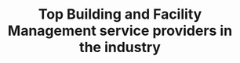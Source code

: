 ---
############################ Banner ##################################
custom_title_enabled: true
custom_title_value: "Top Building and Facility Management service providers in the industry"
layout : "fms"
title: "Top Building and Facility Management service providers in the industry"
description: "As front runners in the FMS and BMS industry, we are proud to offer our customers a wide range of services to automate their buildings easily along with all the facilities needed."
keywords : [Bms & Fms,BMS installation companies,Building Management System,Facility Management System,
Building management software ,facility management services software,Best Building Management System Companies ,Facilities management software companies,Top facility management software]
       ############################ OG tags #################################
locale: "en_US"
type: "website"
ogtitle: "Top Building and Facility Management service providers in the industry" 
ogdescription: "As front runners in the FMS and BMS industry, we are proud to offer our customers a wide range of services to automate their buildings easily along with all the facilities needed."   
link: "https://www.spritle.com/bms-fms/"
site_name: "Spritle Software"
Ogimage: "https://www.spritle.com/images/bmsimages/modern-creative.webp.pagespeed.ic._Eo2HDj5Em.webp" 
alt: "Top Building and Facility Management service providers in the industry" 

########################### Twitter #################################
twitter_card: "summary_large_image"
twitter_title: "Top Building and Facility Management service providers in the industry"  
twitter_description: "As front runners in the FMS and BMS industry, we are proud to offer our customers a wide range of services to automate their buildings easily along with all the facilities needed."
twitter_site: "@spritlesoftware"
twitter_creater: "@spritlesoftware"
twitter_image: "https://www.spritle.com/images/bmsimages/modern-creative.webp.pagespeed.ic._Eo2HDj5Em.webp" 
Islanding: true
custom_footer: "The rest of the world isn’t going to wait for you to keep up with the **ever-evolving future** so what’s stopping you?"
custom_button: true
formlink : "bms-fms"
labels : "hi"
banner:
  enable : true
  title : "Top Building and Facility Management service providers in the industry"
  banner_heading:
  - "Leaders in **FMS & BMS** space for a decade"
  contents : "Our building automation system can make any building more comfortable, efficient, and joyful. With our system in place, you can be confident your building is ready for the future."
  image: "images/bmsimages/Smart-home-bro.webp"
  alt : "Top Building and Facility Management service providers in the industry"

  button:
    enable: true
    button_label: "Talk to our Experts!"
collect_info:
  title: "Have a project in mind?"
  button_name: "Submit"
  link: "thankyouenquiry"
  details_textarea_title: "Have Somthing to say to us?*"
  form_name: "Project requirment"
  pagename: "FMS & BMS"

verticals:
  title : "Why choose us?"
  description : "Take a look at one of the best Building Management System Company"
  layout : "services"
  draft : false
  services:
  - name : "Adaptable"
    color : "#F3FCFD"
    contents : "Our solutions are adaptable to meet the needs of any building, from complex to light solutions."


  - name : "Tech Savvy"
    color : "#FFFCF4"
    contents : "We use sensors, AI, and IOT to automate predictive maintenance systems, making it easier to identify and solve problems."

  - name : "Well-Being"
    color : "#FFF4F4"
    contents : "We prioritize well-being in everything we do, from automating maintenance to smart controls."


############################## about us ################################
about_us:
  enable : true
  title : "Why **BMS & FMS?** " 
  image : "images/bmsimages/Smart-home-rafiki.webp"
  alt: "BMS & FMS together makes smart"
  contents : ""
  bulletpoints:
    - "We have come to a new age in building construction making attainable services more than the occupants need."
    - "BMS & FMS work together to help make smarter choices and shrewd decisions while enhancing safety, productivity and comfort for occupants." 
    - "Reduces energy consumption from 5% to 35% also ensuring cost minimization evidently."
    - "Sensors can be used to detect underused or overused space in the building, making it easier to manage."
  button:
    enable: true
    button_label: "checkout our projects!"
collect:
  title: "Have a project in ?"
  button_name: "Submit"
  pagename: "downloaded pdf from BMS"
  
   

  images:

section2:
  description: "asd ad asDA dASD"
  enable : true
  title : "**Take control** over your buildings totally!"
  image : "images/bmsimages/Smart-home-cuate.webp"
  alt: "Take control over your buildings"
  contents : " Remember how long it took us to keep an eye on all the operations of a building But here we are now with Building Management System.<br/><br/>Our extensive field devices and software help customize your building with all the features a smart building requires.<br/><br/>The tailor made automations can reduce daily consumption, cut back on unintended waste and save cost."
  button:
    enable: true
    button_label: "Click to get started!"
    
collect_info:
  title: "Have a project in mind?"
  button_name: "Submit"
  link: "thankyouenquiry"
  details_textarea_title: "Have Somthing to say to us?*"
  form_name: "Project requirment"
  pagename: "FMS & BMS"

section3:
  enable : true
  title : "The changing reality of FMS in Smart Buildings! "
  image : "images/bmsimages/Smart-home-pana.webp"
  alt: "The changing reality of FMS in Smart Buildings "
  contents : ""
  bulletpoints:
    - "We handle everything for you, from minor to major incidents. Our integrated Facility Management System allows you to relax and feel stress-free."
    - "AI in smart buildings monitors deviation and issues warnings that our FMS can resolve."
    - "FMS enhance building maintenance capabilities, raise productivity and efficiency, and reduce labor intensity."
  button:
    enable: true
    button_label: "Get in Touch!"
    
collect_info:
  title: "Have a project in mind?"
  button_name: "Submit"
  link: "thankyouenquiry"
  details_textarea_title: "Have Somthing to say to us?*"
  form_name: "Project requirment"
  pagename: "FMS & BMS"


faq:
  question1: "Why do we need building automation?"
  answer1: "The primary goals of BMS include lowering energy consumption, lowering maintenance costs, enhancing tenant comfort and productivity, and prolonging the life cycle of the utility. "
  question2: "What makes Spritle the best BMS & FMS company?"
  answer2: "Regardless of the scale of the building, we have already intervened and handled enhancements utilizing ticketing and automation systems. Airports, engineering firms, and other buildings are covered by our expertise in building management. And our talented crew is dedicated to improving any type of building and its facilities through their skills."
  question3: "Why do we need to integrate Facility management along with Building Management System?"
  answer3: "When we integrate both systems, the facility management completely takes care of the building by automating the tasks to resolve any kind of faults occurring in the building. This ensures to prolong the life of the assets on the premises which in turn reduces the cost of maintenance."


---